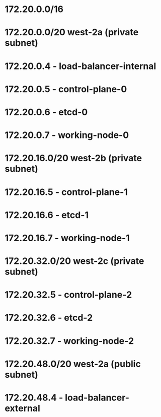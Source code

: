 # 172.20.0.0/16

# 172.20.0.0/20 west-2a (private subnet)

# 172.20.0.4 - load-balancer-internal
# 172.20.0.5 - control-plane-0
# 172.20.0.6 - etcd-0
# 172.20.0.7 - working-node-0




# 172.20.16.0/20 west-2b (private subnet)

# 172.20.16.5 - control-plane-1
# 172.20.16.6 - etcd-1
# 172.20.16.7 - working-node-1


# 172.20.32.0/20 west-2c (private subnet)

# 172.20.32.5 - control-plane-2
# 172.20.32.6 - etcd-2
# 172.20.32.7 - working-node-2


# 172.20.48.0/20 west-2a (public subnet)

# 172.20.48.4 - load-balancer-external
